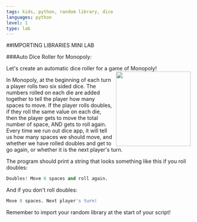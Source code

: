 ```yaml
---
tags: kids, python, random library, dice
languages: python
level: 1
type: lab
---
```

##IMPORTING LIBRARIES MINI LAB

###Auto Dice Roller for Monopoly:

Let's create an automatic dice roller for a game of Monopoly! <img src="http://monopoly-slot.com/wp-content/uploads/2013/04/monopoly-slot.jpg" width="200px" align="right" hspace="10">

In Monopoly, at the beginning of each turn a player rolls two six sided dice. The numbers rolled on each die are added together to tell the player how many spaces to move. If the player rolls doubles, if they roll the same value on each die, then the player gets to move the total number of space, AND gets to roll again. Every time we run out dice app, it will tell us how many spaces we should move, and whether we have rolled doubles and get to go again, or whether it is the next player's turn.

The program should print a string that looks something like this if you roll doubles:

```python
Doubles! Move 6 spaces and roll again.
```
And if you don't roll doubles:
```python
Move 8 spaces. Next player's turn!
```
Remember to import your random library at the start of your script!

